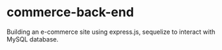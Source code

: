# commerce-back-end

Building an e-commerce site using express.js, sequelize to interact with MySQL database.
